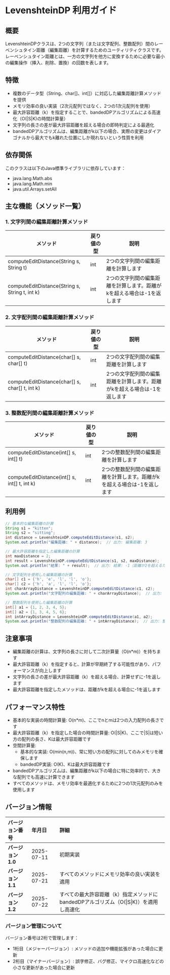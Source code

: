 # LevenshteinDP 利用ガイド

## 概要

LevenshteinDPクラスは、2つの文字列（または文字配列、整数配列）間のレーベンシュタイン距離（編集距離）を計算するためのユーティリティクラスです。
レーベンシュタイン距離とは、一方の文字列を他方に変換するために必要な最小の編集操作（挿入、削除、置換）の回数を表します。

## 特徴

- 複数のデータ型（String、char[]、int[]）に対応した編集距離計算メソッドを提供
- メモリ効率の良い実装（2次元配列ではなく、2つの1次元配列を使用）
- 最大許容距離（k）を指定することで、bandedDPアルゴリズムによる高速化（O(|S|K)の時間計算量）
- 文字列の長さの差が最大許容距離を超える場合の即時判定による最適化
- bandedDPアルゴリズムは、編集距離がk以下の場合、実際の変更はダイアゴナルから最大でもk離れた位置にしか現れないという性質を利用

## 依存関係

このクラスは以下のJava標準ライブラリに依存しています：

- java.lang.Math.abs
- java.lang.Math.min
- java.util.Arrays.setAll

## 主な機能（メソッド一覧）

### 1. 文字列間の編集距離計算メソッド

| メソッド                                           | 戻り値の型 | 説明                                    |
|------------------------------------------------|-------|---------------------------------------|
| computeEditDistance(String s, String t)        | int   | 2つの文字列間の編集距離を計算します                    |
| computeEditDistance(String s, String t, int k) | int   | 2つの文字列間の編集距離を計算します。距離がkを超える場合は-1を返します |

### 2. 文字配列間の編集距離計算メソッド

| メソッド                                           | 戻り値の型 | 説明                                     |
|------------------------------------------------|-------|----------------------------------------|
| computeEditDistance(char[] s, char[] t)        | int   | 2つの文字配列間の編集距離を計算します                    |
| computeEditDistance(char[] s, char[] t, int k) | int   | 2つの文字配列間の編集距離を計算します。距離がkを超える場合は-1を返します |

### 3. 整数配列間の編集距離計算メソッド

| メソッド                                         | 戻り値の型 | 説明                                     |
|----------------------------------------------|-------|----------------------------------------|
| computeEditDistance(int[] s, int[] t)        | int   | 2つの整数配列間の編集距離を計算します                    |
| computeEditDistance(int[] s, int[] t, int k) | int   | 2つの整数配列間の編集距離を計算します。距離がkを超える場合は-1を返します |

## 利用例

```java
// 基本的な編集距離の計算
String s1 = "kitten";
String s2 = "sitting";
int distance = LevenshteinDP.computeEditDistance(s1, s2);
System.out.println("編集距離: " + distance);  // 出力: 編集距離: 3

// 最大許容距離を指定した編集距離の計算
int maxDistance = 2;
int result = LevenshteinDP.computeEditDistance(s1, s2, maxDistance);
System.out.println("結果: " + result);  // 出力: 結果: -1（距離が2を超えるため）

// 文字配列を使用した編集距離の計算
char[] c1 = {'h', 'e', 'l', 'l', 'o'};
char[] c2 = {'h', 'a', 'l', 'l', 'o'};
int charArrayDistance = LevenshteinDP.computeEditDistance(c1, c2);
System.out.println("文字配列の編集距離: " + charArrayDistance);  // 出力: 文字配列の編集距離: 1

// 整数配列を使用した編集距離の計算
int[] a1 = {1, 2, 3, 4, 5};
int[] a2 = {1, 3, 4, 5, 6};
int intArrayDistance = LevenshteinDP.computeEditDistance(a1, a2);
System.out.println("整数配列の編集距離: " + intArrayDistance);  // 出力: 整数配列の編集距離: 2
```

## 注意事項

- 編集距離の計算は、文字列の長さに対して二次計算量（O(n*m)）を持ちます
- 最大許容距離（k）を指定すると、計算が早期終了する可能性があり、パフォーマンスが向上します
- 文字列の長さの差が最大許容距離（k）を超える場合、計算せずに-1を返します
- 最大許容距離を指定したメソッドは、距離がkを超える場合に-1を返します

## パフォーマンス特性

- 基本的な実装の時間計算量: O(n*m)、ここでnとmは2つの入力配列の長さです
- 最大許容距離（k）を指定した場合の時間計算量: O(|S|K)、ここで|S|は短い方の配列の長さ、Kは最大許容距離です
- 空間計算量:
	- 基本的な実装: O(min(n,m))、常に短い方の配列に対してのみメモリを確保します
	- bandedDP実装: O(K)、Kは最大許容距離です
- bandedDPアルゴリズムは、編集距離がk以下の場合に特に効率的で、大きな配列でも高速に計算できます
- すべてのメソッドは、メモリ効率を最適化するために2つの1次元配列のみを使用します

## バージョン情報

| バージョン番号       | 年月日        | 詳細                                                   |
|:--------------|:-----------|:-----------------------------------------------------|
| **バージョン 1.0** | 2025-07-11 | 初期実装                                                 |
| **バージョン 1.1** | 2025-07-21 | すべてのメソッドにメモリ効率の良い実装を適用                               |
| **バージョン 1.2** | 2025-07-22 | すべての最大許容距離（k）指定メソッドにbandedDPアルゴリズム（O(\|S\|K)）を適用し高速化 |

### バージョン管理について

バージョン番号は2桁で管理します：

- 1桁目（メジャーバージョン）: メソッドの追加や機能拡張があった場合に更新
- 2桁目（マイナーバージョン）: 誤字修正、バグ修正、マイクロ高速化などの小さな更新があった場合に更新